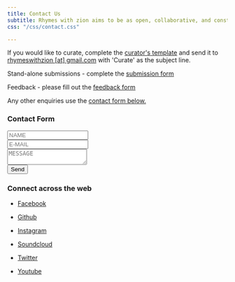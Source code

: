 ```yaml
---
title: Contact Us
subtitle: Rhymes with zion aims to be as open, collaborative, and constantly striving for further improvement as possible. That means, we are always happy to hear from you for any reason, so please do not hestiate to get in touch and don't forget to connect with rhymeswithzion across the interwebs
css: "/css/contact.css"

---
```


If you would like to curate, complete the <a href="https://docs.google.com/document/d/1u7PoI3MD21fb0GxSsZyfxVKJhmEE8eP3cbyBOWyufss" target="_blank">curator's template</a> and send it to <a href="mailto:rhymeswithzion@gmail.com" target="_blank">rhymeswithzion [at] gmail.com</a> with 'Curate' as the subject line. 

Stand-alone submissions - complete the <a href="https://rwz.io/submissions">submission form</a>

Feedback - please fill out the <a href="https://rwz.io/feedback">feedback form</a>

Any other enquiries use the [contact form below.](#contact-form) 

### Contact Form
<form id="form" class="topBefore" action="https://formspree.io/rhymeswithzion@gmail.com"
      method="POST">
		  <input id="name" type="text" placeholder="NAME" name="name">
	<br>
	<input id="email" type="text" placeholder="E-MAIL" name="email">
	<br>
	<textarea id="message" type="text" placeholder="MESSAGE" name="message"></textarea>
  <br>
  <input id="submit" type="submit" value="Send">
  
</form>

### Connect across the web

*  <a class="fa fa-facebook" href="https://facebook.com/rhymeswithzion" target="_blank">  Facebook</a>

*  <a class="fa fa-github" href="https://github.com/rhymeswithzion" target="_blank">  Github</a>

*  <a class="fa fa-instagram" href="https://instagram.com/rhymeswithzion" target="_blank">  Instagram</a>

*  <a class="fa fa-soundcloud" href="https://soundcloud.com/rhymeswithzion" target="_blank">  Soundcloud</a>

*  <a class="fa fa-twitter" href="https://twitter.com/rhymeswithzion" target="_blank">  Twitter</a>

*  <a class="fa fa-youtube" href="https://www.youtube.com/channel/UCdh4VkJeIQRJulkKqEFQwsA" target="_blank">  Youtube</a>

